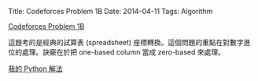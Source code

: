 Title: Codeforces Problem 1B
Date: 2014-04-11
Tags: Algorithm

[Codeforces Problem 1B](http://codeforces.com/problemset/problem/1/B)

這題考的是經典的試算表 (spreadsheet) 座標轉換。這個問題的重點在對數字進位的處理。訣竅在於把 one-based column 當成 zero-based 來處理。

[我的 Python 解法](http://codeforces.com/contest/1/submission/6450662)
